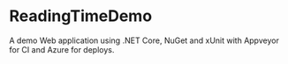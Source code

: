 # ReadingTimeDemo
A demo Web application using .NET Core, NuGet and xUnit with Appveyor for CI and Azure for deploys.


